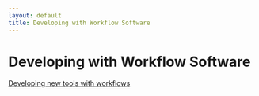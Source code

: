 ```yaml
---
layout: default
title: Developing with Workflow Software
---
```


# Developing with Workflow Software
[Developing new tools with workflows](/2013/06/developing-with-workflows)

